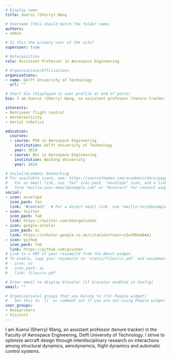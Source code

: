 ```yaml
---
# Display name
title: Xuerui (Sherry) Wang

# Username (this should match the folder name)
authors:
- admin

# Is this the primary user of the site?
superuser: true

# Role/position
role: Assistant Professor in Aerospace Engineering

# Organizations/Affiliations
organizations:
- name: Delft University of Technology
  url: ""

# Short bio (displayed in user profile at end of posts)
bio: I am Xuerui (Sherry) Wang, an assistant professor (tenure tracker) in the Faculty of Aerospace Engineering, Delft University of Technology. I strive to optimize aircraft design through interdisciplinary research on interactions among structural dynamics, aerodynamics, flight dynamics and automatic control systems. 

interests:
- Nonlinear flight control 
- Aeroelasticity
- Aerial robotics

education:
  courses:
  - course: PhD in Aerospace Engineering
    institution: Delft University of Technology
    year: 2019
  - course: BSc in Aerospace Engineering
    institution: Beihang University
    year: 2014

# Social/Academic Networking
# For available icons, see: https://sourcethemes.com/academic/docs/page-builder/#icons
#   For an email link, use "fas" icon pack, "envelope" icon, and a link in the
#   form "mailto:your-email@example.com" or "#contact" for contact widget.
social:
- icon: envelope
  icon_pack: fas
  link: '#contact'  # For a direct email link, use "mailto:test@example.org".
- icon: twitter
  icon_pack: fab
  link: https://twitter.com/GeorgeCushen
- icon: google-scholar
  icon_pack: ai
  link: https://scholar.google.co.uk/citations?user=sIwtMXoAAAAJ
- icon: github
  icon_pack: fab
  link: https://github.com/gcushen
# Link to a PDF of your resume/CV from the About widget.
# To enable, copy your resume/CV to `static/files/cv.pdf` and uncomment the lines below.
# - icon: cv
#   icon_pack: ai
#   link: files/cv.pdf

# Enter email to display Gravatar (if Gravatar enabled in Config)
email: ""

# Organizational groups that you belong to (for People widget)
#   Set this to `[]` or comment out if you are not using People widget.
user_groups:
- Researchers
- Visitors
---
```


I am Xuerui (Sherry) Wang, an assistant professor (tenure tracker) in the Faculty of Aerospace Engineering, Delft University of Technology. I strive to optimize aircraft design through interdisciplinary research on interactions among structural dynamics, aerodynamics, flight dynamics and automatic control systems. 